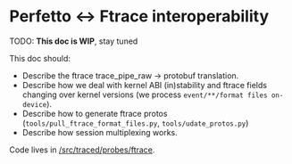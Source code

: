 # Perfetto <-> Ftrace interoperability

TODO: **This doc is WIP**, stay tuned

This doc should:
- Describe the ftrace trace_pipe_raw -> protobuf translation.
- Describe how we deal with kernel ABI (in)stability and ftrace fields changing
  over kernel versions (we process `event/**/format files on-device`).
- Describe how to generate ftrace protos (`tools/pull_ftrace_format_files.py`,
  `tools/udate_protos.py`)
- Describe how session multiplexing works.

Code lives in [/src/traced/probes/ftrace](/src/traced/probes/ftrace/).

